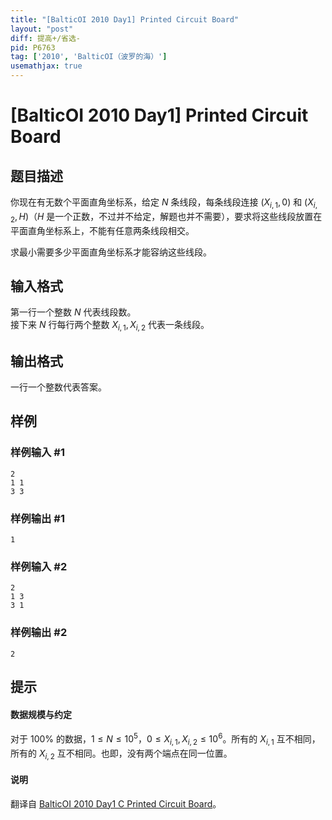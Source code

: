 ```yaml
---
title: "[BalticOI 2010 Day1] Printed Circuit Board"
layout: "post"
diff: 提高+/省选-
pid: P6763
tag: ['2010', 'BalticOI（波罗的海）']
usemathjax: true
---
```


# [BalticOI 2010 Day1] Printed Circuit Board
## 题目描述

你现在有无数个平面直角坐标系，给定 $N$ 条线段，每条线段连接 $(X_{i,1},0)$ 和 $(X_{i,2},H)$（$H$ 是一个正数，不过并不给定，解题也并不需要），要求将这些线段放置在平面直角坐标系上，不能有任意两条线段相交。

求最小需要多少平面直角坐标系才能容纳这些线段。
## 输入格式

第一行一个整数 $N$ 代表线段数。     
接下来 $N$ 行每行两个整数 $X_{i,1},X_{i,2}$ 代表一条线段。
## 输出格式

一行一个整数代表答案。
## 样例

### 样例输入 #1
```
2
1 1
3 3
```
### 样例输出 #1
```
1
```
### 样例输入 #2
```
2
1 3
3 1
```
### 样例输出 #2
```
2
```
## 提示

#### 数据规模与约定

对于 $100\%$ 的数据，$1 \le N\le 10^5$，$0 \le X_{i,1},X_{i,2} \le 10^6$。所有的 $X_{i, 1}$ 互不相同，所有的 $X_{i,2}$ 互不相同。也即，没有两个端点在同一位置。

#### 说明

翻译自 [BalticOI 2010 Day1 C Printed Circuit Board](https://boi.cses.fi/files/boi2010_day1.pdf)。
